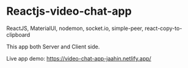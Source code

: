 # Reactjs-video-chat-app

ReactJS, MaterialUI, nodemon, socket.io, simple-peer, react-copy-to-clipboard

This app both Server and Client side. 

Live app demo: https://video-chat-app-jaahin.netlify.app/
